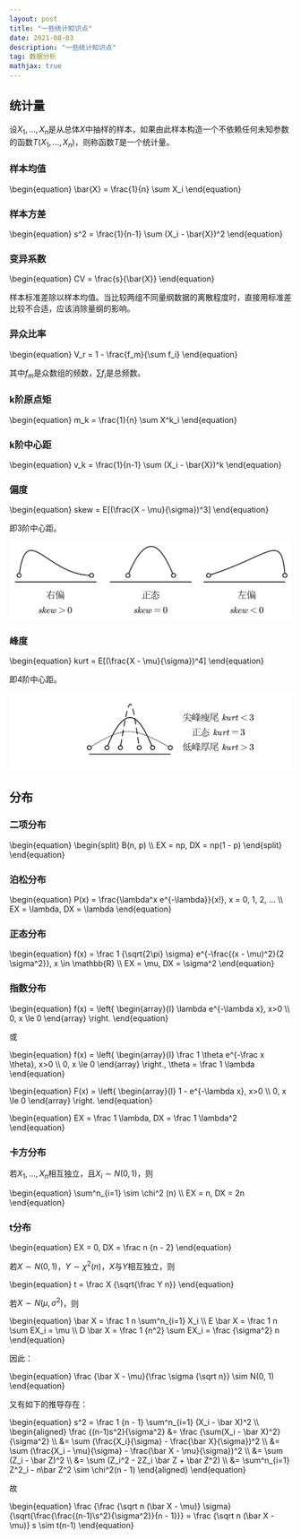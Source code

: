 ```yaml
---
layout: post
title: "一些统计知识点"
date: 2021-08-03
description: "一些统计知识点"
tag: 数据分析
mathjax: true
---
```


## 统计量

设$X_1, ..., X_n$是从总体$X$中抽样的样本，如果由此样本构造一个不依赖任何未知参数的函数$T(X_1, ..., X_n)$，则称函数$T$是一个统计量。

### 样本均值

\begin{equation}
\bar{X} = \frac{1}{n} \sum X_i
\end{equation}

### 样本方差

\begin{equation}
s^2 = \frac{1}{n-1} \sum (X_i - \bar{X})^2
\end{equation}

### 变异系数

\begin{equation}
CV = \frac{s}{\bar{X}}
\end{equation}

样本标准差除以样本均值。当比较两组不同量纲数据的离散程度时，直接用标准差比较不合适，应该消除量纲的影响。

### 异众比率

\begin{equation}
V_r = 1 - \frac{f_m}{\sum f_i}
\end{equation}

其中$f_m$是众数组的频数，$\sum f_i$是总频数。

### k阶原点矩

\begin{equation}
m_k = \frac{1}{n} \sum X^k_i
\end{equation}

### k阶中心距

\begin{equation}
v_k = \frac{1}{n-1} \sum (X_i - \bar{X})^k
\end{equation}

### 偏度

\begin{equation}
skew = E[(\frac{X - \mu}{\sigma})^3]
\end{equation}

即3阶中心距。

![](/assets/2021-08-03-statistical-theory-1.png)

### 峰度

\begin{equation}
kurt = E[(\frac{X - \mu}{\sigma})^4]
\end{equation}

即4阶中心距。

![](/assets/2021-08-03-statistical-theory-2.png)

## 分布

### 二项分布

\begin{equation}
\begin{split}
B(n, p) \\\\
EX = np, DX = np(1 - p)
\end{split}
\end{equation}

### 泊松分布

\begin{equation}
P(x) = \frac{\lambda^x e^{-\lambda}}{x!}, x = 0, 1, 2, ... \\\\
EX = \lambda, DX = \lambda
\end{equation}

### 正态分布

\begin{equation}
f(x) = \frac 1 {\sqrt{2\pi} \sigma} e^{-\frac{(x - \mu)^2}{2 \sigma^2}}, x \in \mathbb{R} \\\\
EX = \mu, DX = \sigma^2
\end{equation}

### 指数分布

\begin{equation}
f(x) = \left\{
\begin{array}{l}
\lambda e^{-\lambda x}, x>0 \\\\
0, x \le 0
\end{array}
\right.
\end{equation}

或

\begin{equation}
f(x) = \left\{
\begin{array}{l}
\frac 1 \theta e^{-\frac x \theta}, x>0 \\\\
0, x \le 0
\end{array}
\right.,
\theta = \frac 1 \lambda
\end{equation}

\begin{equation}
F(x) = \left\{
\begin{array}{l}
1 - e^{-\lambda x}, x>0 \\\\
0, x \le 0
\end{array}
\right.
\end{equation}

\begin{equation}
EX = \frac 1 \lambda, DX = \frac 1 \lambda^2
\end{equation}

### 卡方分布

若$X_1, ..., X_n$相互独立，且$X_i \sim N(0, 1)$，则

\begin{equation}
\sum^n_{i=1} \sim \chi^2 (n) \\\\
EX = n, DX = 2n
\end{equation}

### t分布

\begin{equation}
EX = 0, DX = \frac n {n - 2}
\end{equation}

若$X \sim N(0, 1)$，$Y \sim \chi^2(n)$，$X$与$Y$相互独立，则

\begin{equation}
t = \frac X {\sqrt{\frac Y n}}
\end{equation}

若$X \sim N(\mu, \sigma^2)$，则

\begin{equation}
\bar X = \frac 1 n \sum^n_{i=1} X_i \\\\
E \bar X = \frac 1 n \sum EX_i = \mu \\\\
D \bar X = \frac 1 {n^2} \sum EX_i = \frac {\sigma^2} n
\end{equation}

因此：

\begin{equation}
\frac {\bar X - \mu}{\frac \sigma {\sqrt n}} \sim N(0, 1)
\end{equation}

又有如下的推导存在：

\begin{equation}
s^2 = \frac 1 {n - 1} \sum^n_{i=1} (X_i - \bar X)^2 \\\\
\begin{aligned}
\frac {(n-1)s^2}{\sigma^2} &= \frac {\sum(X_i - \bar X)^2}{\sigma^2} \\\\
&= \sum (\frac{X_i}{\sigma} - \frac{\bar X}{\sigma})^2 \\\\
&= \sum (\frac{X_i - \mu}{\sigma} - \frac{\bar X - \mu}{\sigma})^2 \\\\
&= \sum (Z_i - \bar Z)^2 \\\\
&= \sum (Z_i^2 - 2Z_i \bar Z + \bar Z^2) \\\\
&= \sum^n_{i=1} Z^2_i - n\bar Z^2 \sim \chi^2(n - 1)
\end{aligned}
\end{equation}

故

\begin{equation}
\frac {\frac {\sqrt n (\bar X - \mu)} \sigma} {\sqrt{\frac{\frac{(n-1)\s^2}{\sigma^2}}{n - 1}}} = \frac {\sqrt n (\bar X - \mu)} s \sim t(n-1)
\end{equation}


